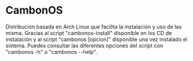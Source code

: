 # CambonOS
Distribución basada en Arch Linux que facilita la instalación y uso de las misma. Gracias al script "cambonos-install" disponible en los CD de instalación y al script "cambonos [opcion]" disponible una vez instalado el sistema. Puedes consultar las diferentes opciones del script con "cambonos -h" o "cambonos --help".
